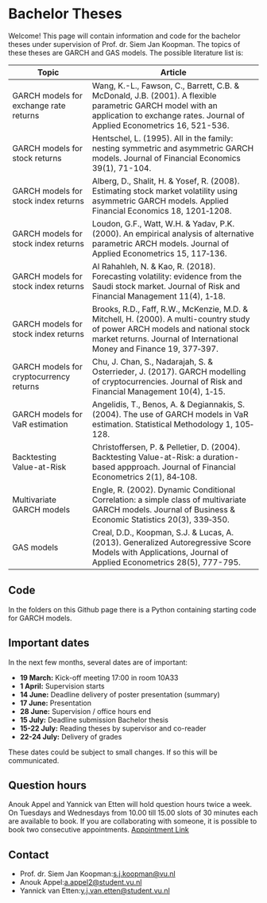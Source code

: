 # Bachelor Theses
Welcome! This page will contain information and code for the bachelor theses under supervision of Prof. dr. Siem Jan Koopman. The topics of these theses are GARCH and GAS models. The possible literature list is:

| Topic                               | Article                                                                                      |
|-------------------------------------|----------------------------------------------------------------------------------------------|
| GARCH models for exchange rate returns | Wang, K.-L., Fawson, C., Barrett, C.B. & McDonald, J.B. (2001). A flexible parametric GARCH model with an application to exchange rates. Journal of Applied Econometrics 16, 521-536. |
| GARCH models for stock returns         | Hentschel, L. (1995). All in the family: nesting symmetric and asymmetric GARCH models. Journal of Financial Economics 39(1), 71-104. |
| GARCH models for stock index returns  | Alberg, D., Shalit, H. & Yosef, R. (2008). Estimating stock market volatility using asymmetric GARCH models. Applied Financial Economics 18, 1201‐1208. |
| GARCH models for stock index returns  | Loudon, G.F., Watt, W.H. & Yadav, P.K. (2000). An empirical analysis of alternative parametric ARCH models. Journal of Applied Econometrics 15, 117‐136. |
| GARCH models for stock index returns  | Al Rahahleh, N. & Kao, R. (2018). Forecasting volatility: evidence from the Saudi stock market. Journal of Risk and Financial Management 11(4), 1‐18. |
| GARCH models for stock index returns  | Brooks, R.D., Faff, R.W., McKenzie, M.D. & Mitchell, H. (2000). A multi-country study of power ARCH models and national stock market returns. Journal of International Money and Finance 19, 377‐397. |
| GARCH models for cryptocurrency returns | Chu, J. Chan, S., Nadarajah, S. & Osterrieder, J. (2017). GARCH modelling of cryptocurrencies. Journal of Risk and Financial Management 10(4), 1‐15. |
| GARCH models for VaR estimation       | Angelidis, T., Benos, A. & Degiannakis, S. (2004). The use of GARCH models in VaR estimation. Statistical Methodology 1, 105‐128. |
| Backtesting Value-at-Risk             | Christoffersen, P. & Pelletier, D. (2004). Backtesting Value-at-Risk: a duration-based appproach. Journal of Financial Econometrics 2(1), 84‐108. |
| Multivariate GARCH models             | Engle, R. (2002). Dynamic Conditional Correlation: a simple class of multivariate GARCH models. Journal of Business & Economic Statistics 20(3), 339‐350. |
| GAS models                           | Creal, D.D., Koopman, S.J. & Lucas, A. (2013). Generalized Autoregressive Score Models with Applications, Journal of Applied Econometrics 28(5), 777-795. |

## Code
In the folders on this Github page there is a Python containing starting code for GARCH models.

## Important dates
In the next few months, several dates are of important:
- **19 March:** Kick-off meeting 17:00 in room 10A33
- **1 April:** Supervision starts
- **14 June:** Deadline delivery of poster presentation (summary)
- **17 June:** Presentation
- **28 June:** Supervision / office hours end
- **15 July:** Deadline submission Bachelor thesis
- **15-22 July:** Reading theses by supervisor and co-reader
- **22-24 July:** Delivery of grades

These dates could be subject to small changes. If so this will be communicated.

## Question hours
Anouk Appel and Yannick van Etten will hold question hours twice a week. On Tuesdays and Wednesdays from 10.00 till 15.00 slots of 30 minutes each are available to book. If you are collaborating with someone, it is possible to book two consecutive appointments.
[Appointment Link](https://docs.google.com/spreadsheets/d/1dEyoqaUAGKnumi-njcBvupdP6KrVuR1BiLH2CVqYHNs/edit?usp=sharing)

## Contact
- Prof. dr. Siem Jan Koopman:[s.j.koopman@vu.nl](mailto:s.j.koopman@vu.nl)
- Anouk Appel:[a.appel2@student.vu.nl](mailto:a.appel2@student.vu.nl)
- Yannick van Etten:[y.j.van.etten@student.vu.nl](mailto:y.j.van.etten@student.vu.nl)

